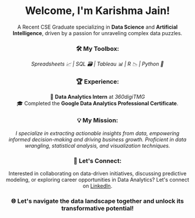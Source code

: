 <h1 align="center">Welcome, I'm Karishma Jain!</h1>

<p align="center">
  A Recent CSE Graduate specializing in <b>Data Science</b> and <b>Artificial Intelligence</b>, driven by a passion for unraveling complex data puzzles.
</p>

<h3 align="center">🛠️ My Toolbox:</h3>
<p align="center">
  <i>Spreadsheets 📈 | SQL 🗃️ | Tableau 📊 | R 📉 | Python 🐍</i>
</p>

<h3 align="center">🏆 Experience:</h3>
<p align="center">
  🌟 <b>Data Analytics Intern</b> at <i>360digiTMG</i> <br>
  🎓 Completed the <b>Google Data Analytics Professional Certificate</b>.
</p>

<h3 align="center">💡 My Mission:</h3>
<p align="center">
  <i>I specialize in extracting actionable insights from data, empowering informed decision-making and driving business growth. Proficient in data wrangling, statistical analysis, and visualization techniques.</i>
</p>

<h3 align="center">💬 Let's Connect:</h3>
<p align="center">
  Interested in collaborating on data-driven initiatives, discussing predictive modeling, or exploring career opportunities in Data Analytics? Let's connect on <a href="https://www.linkedin.com/in/karishmajain124/">LinkedIn</a>.
</p>

<h3 align="center">🌐 Let's navigate the data landscape together and unlock its transformative potential!</h3>









